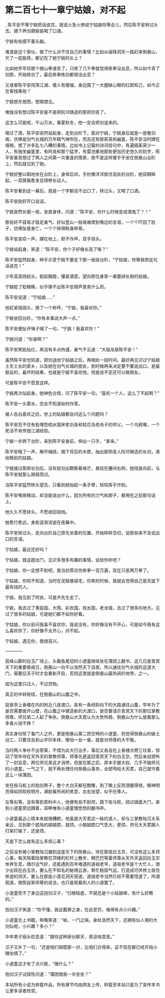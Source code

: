 # 第二百七十一章宁姑娘，对不起
,  陈平安不等宁姚把话说完，就说火急火燎说宁姑娘你等会儿，然后陈平安转过头去，摘下养剑葫偷偷喝了口酒。
   宁姚有些摸不着头脑。
   难道是这个家伙，做了什么对不住自己的事情？比如从骊珠洞天一路赶来倒悬山，欠了一屁股债，都记在了她宁姚的头上？
   比如他早早将那个撼山拳谱丢了，只练了几千拳就觉得练拳没出息，所以如今背了剑匣，开始练剑了，最后练拳练剑都很没出息？
   又或者陈平安闯荡江湖，傻人有傻福，身边围了一大圈缺心眼的红颜知己，如今正在客栈等他？
   宁姚想东想西，想南想北。
   唯独没有想过陈平安是不是把阮邛铸造的那把剑丢了。
   这怎么可能呢，千山万水，春夏秋冬，他一定会把剑送来的。
   喝过了酒，陈平安突然站起身，走到台阶下，面对宁姚，宁姚身后就是一座敬剑阁，仿佛是剑气长城的万年精气神所在，而且还有那茱萸和幽篁，陈平安当时蹲在墙根，想了许多乱七八糟的事情，比如书上记载的诗词佳句中，有遍插茱萸少一人，有独坐幽篁里，有阿良和那个猛字，有雷池重地那些更加历史悠久的刻字，陈平安甚至想过了两人之间第一次重逢的情景，绝不是这样傻乎乎坐在倒悬山台阶上，然后就见到了她。
   宁姚好整以暇地坐在台阶上，身体后仰，手肘懒洋洋抵住高处的台阶，她双眼眯起，一双狭眉愈发显得修长动人。
   陈平安看到这一幕后，竟是一个字都说不出口了，转过头，又喝了口酒。
   陈平安刚好开口说话。
   宁姚突然长眉一挑，坐直身体，问道：“陈平安，你什么时候变成酒鬼了？！”
   那些好不容易才鼓足勇气、好似登山一般艰难爬到嘴边的言语，一个个吓回了肚子，仿佛坠崖身亡，一个个摔得粉身碎骨。
   陈平安哀叹一声，蹲在地上，默不作声，双手挠头。
   宁姚站起身，笑道：“陈平安，你个子好像长高了唉？”
   陈平安猛然起身，伸手示意宁姚不要走下那一级级台阶，“宁姑娘，你等我把这句话说完！”
   少年高高扬起头，挺起胸膛，攥紧酒壶，望向那位身穿一袭墨绿长袍的姑娘。
   宁姚眨了眨眼睛，似乎猜不出陈平安葫芦里卖什么药。
   陈平安说道：“宁姑娘……”
   他赶紧摇摇头，换了一个称呼，“宁姚，我喜欢你。”
   宁姚坐回台阶，“你有本事说大声一点。”
   陈平安便扯开嗓子喊了一句，“宁姚！我喜欢你！”
   宁姚问道：“你谁啊？”
   陈平安笑脸灿烂，再没有半点拘谨，豪气干云道：“大骊龙泉陈平安！”
   虽然陈平安也知道，把剑送给宁姑娘之后，再相处一段时间，最好再见识过宁姑娘土生土长的家乡，以及她在剑气长城的朋友，到时候再来决定要不要说出口，是最稳妥的，最坏的结果，也就是宁姚不喜欢他，但是说不定还可以做朋友。
   可是陈平安不愿意这样。
   宁姚再次站起身，她神色古怪，问了陈平安一句，“喜欢一个人，这么了不起啊？”
   陈平安一头雾水，完全不知道如何作答。
   被人告白喜欢之后，世上的姑娘都会问这么个问题吗？
   陈平安忍不住有些埋怨梳水国宋老剑圣和桂花岛老舟子的师父，一个乌鸦嘴，一个死活不肯传授江湖经验。
   宁姚一步跨下台阶，来到陈平安身前，伸出一只手，“拿来。”
   陈平安哦了一声，解开绳结，摘下背后的木匣，抽出那把圣人阮邛铸造的长剑，递给眼前的姑娘。
   宁姚接过那把长剑后，没有拔剑出鞘察看锋芒，悬挂在腰间右侧，她径直向前，与陈平安就那么擦肩而过。
   当陈平安猛然转头望去，只看到她抬起一条手臂，轻轻挥手作别。
   陈平安嘴唇微动，却没能说出什么，因为所有的力气和胆子，都用在之前那句话上。
   他久久不愿转头，不愿收回视线。
   她愈行愈远，身影逐渐消逝在夜幕中。
   陈平安转过头，走向台阶自己原先坐着的位置，开始碎碎念叨，说那些来不及说出口的言语。
   宁姑娘，最近还好吗？
   宁姑娘，我这趟出门，见识多很多有趣的事情，说给你听吧？
   宁姑娘，你一定想不到吧，我当初答应你练拳一百万遍，现在只差两万拳了。
   宁姑娘，你知不知道，当时在泥瓶巷祖宅，你笑的时候，我就会觉得自己是天底下最有钱的人。
   宁姚，我见到了阿良，可是齐先生走了。
   宁姚，我去过了黄庭国，大隋，彩衣国，梳水国，老龙城，去过了很多的地方。见过了很多的姑娘，可是她们都不如你好看。
   宁姑娘，你以前问我喜不喜欢你，我说没有，你好像没有不开心，可是如今我有这么喜欢你了，你好像不太开心，对不起。
   宁姑娘，遇见你，我很高兴。
   ————
   孤峰山脚的白玉广场上，头戴鱼尾冠的小道童继续坐在蒲团上翻书，这几日是青冥天下的重要斋戒日，倒悬山一向不以浩然天下自居，所以通往剑气长城的这道大门，需要后天子时才会重新开启，否则这里就是倒悬山最热闹的地带，之一。
   因为这里只过人，不过货物。
   真正的中转枢纽，在倒悬山的山腹之中。
   捉放亭上香楼在内的附近八座渡口，各有一条倾斜向下的大路通往山腹，早年为了是否需要凿开山壁，在山腹之中建造新的大渡口，是否要请示青冥天下的那位掌教师尊，师兄弟二人起了争执，倒悬山大天君认为大势所趋，倒悬山为什么放着那么多香火钱不挣？
   真实身份除了看门人之外，更是倒悬山第二把交椅的小道童，则觉得倒悬山的破土动工，只要涉及到山字印本体，哪怕一丝一毫，就是对师尊的大不敬。
   当时两人争吵不出答案，不惜为此大打出手，事后又各自在上香楼点燃三炷香，惊动了常年待在天外天的掌教师尊，师尊先是返回青冥天下的白玉京，然后亲自颁布了一封旨意，两位师兄弟这才消停，但是在那之后，原本手握大权、几乎不输师兄的小道童，一气之下，就不再处理任何倒悬山事务，全部甩给大天君，自己就守着这么一块蒲团。
   坐在拴马桩上的抱剑男子，整个大白天都在酣睡，到了晚上反而清醒得很，眼神明亮得如同皎皎明月，满脸看热闹的笑意，左右张望，似乎在等人。
   左等右等，没有等到意料中人，他便有些不耐烦，跳下拴马桩，绕过镜面大门，来到小道童旁边蹲着，耳畔唯有小道童慢悠悠的翻书声。
   小道童最近心情本来就很糟糕，他虽是大天君这一脉的道人，却与三掌教陆沉关系亲近，见到那个姓陆的娘娘腔，就烦。小娘娘腔口气恁大，更烦。师兄大天君跟人打架打输了，还是烦。
   天底下怎么就有这么多烦心事？
   之前没有被小掌教陆沉骗到这座天下的倒悬山，待在那座白玉京，可没有这么多烦心事，每天陪着陆掌教在顶楼的栏杆上散步，眼巴巴等着师尊从天外天返回白玉京休养生息，偶尔运气好，还能遇到百年难遇的道祖老爷，道祖老爷是个大忙人，很少出现在白玉京，要么在不知名的秘境云游，帮忙稳固气运，打造成可供修士居住修道的洞天，要么在那座小莲花洞天观道，道祖老爷当然已经不需要悟道了，所谓观道，按照自家师尊的说法，也只是观看别人的小道罢了。
   小道童受不了身边这抱剑汉子，“归根结底，不就还是个小姑娘嘛，有什么好瞧的。”
   抱剑汉子笑道：“你不懂，我这戴罪之身，在此受罚，难得有点小兴趣。”
   小道童合上书籍，咧嘴笑道：“呦，一门之隔，身处浩然天下，还拥有仙人境的大剑仙呢，小兴趣？多小？”
   中年男子摇头叹息道：“跟你这种家伙聊天，真没啥意思。”
   汉子又补了一句，“还是咱们隔壁那一对，比咱们合得来，这不现在都已经开始小赌怡情了。”
   小道童这才有了点兴致，“赌什么？”
   抱剑汉子试探性问道：“蒲团借我一半坐坐？”
  本站所有小说为转载作品，所有章节均由网友上传，转载至本站只是为了宣传本书让更多读者欣赏。
